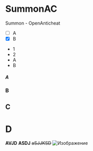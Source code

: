 # SummonAC
Summon - OpenAnticheat

- [ ] A
- [X] B

- 1
- 2
- A
- B

##### A
### B
## C
# D

__AVJD__
**ASDJ**
~~aSJJKSD~~
![Изображение](https://upload.wikimedia.org/wikipedia/commons/thumb/4/48/Markdown-mark.svg/1920px-Markdown-mark.svg.png "Логотип Markdown")
